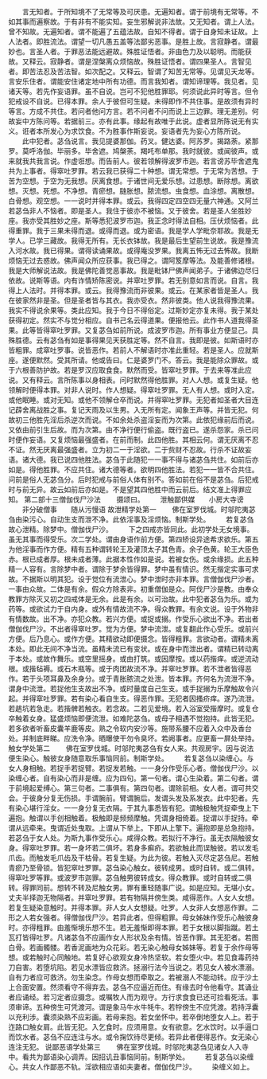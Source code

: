 <!-- { "loadSidebar": true } -->
　　言无知者。于所知境不了无常等及可厌患。无遍知者。谓于前境有无常等。不如其事而遍察故。于有非有不能实知。妄生邪解说非法故。又无知者。谓上人法。曾不知故。无遍知者。谓不能遍了五蕴法故。自知不得者。谓于自身知未证故。上人法者。即胜流法。谓望一切凡愚五盖等法鄙劣恶事。是胜上故。言寂静者。谓最妙也。言圣人者。于罪恶法能远避故。殊胜证悟者。非由色力及以聪明。而能获故。又释云。寂静者。谓是涅槃离众烦恼故。殊胜证悟者。谓四果圣人。言智见者。即苦法忍及苦法智。如次配之。又释云。智谓了知苦无常等。见谓见天龙等。言安乐住者。谓能安住诸定地中所有功德。而言我知者。谓知谛理等。我见者。见诸天等。若先作妄语罪。虽不自说。岂可不犯他胜罪耶。何须说此异时等言。但令犯戒设不自说。已得本罪。余人于彼但可生疑。未得即作不共住事。是故须有异时等言。方成不共住。若问者他问方言。若不问者不问而说上三边罪。理无差别。何故妄中方陈问等。若据前三。亦有此事。缘起有故唯于此说。虚者显所陈说无有实义。诳者本所发心为求饮食。不为胜事作斯妄说。妄语者先为妄心方陈所说。
　　此中犯者。苾刍说言。我见提婆那伽。药叉。健达婆。阿苏罗。揭路荼。紧那罗。莫呼洛伽。毕丽多。毕舍遮。鸠槃荼。羯吒布单那。我时就彼。或闻彼声。或来就我共我言说。作虚诳想。而告前人。彼若领解得波罗市迦。若言谤苏毕舍遮鬼共为上事者。得窣吐罗罪。若云我已获得二十种想。谓无常想。于无常为苦想。于苦为空想。于空为无我想。厌离食想。于诸世间无爱乐想。过患想。断除想。离欲想。灭想。死想。不净想。青瘀想。膖胀想。脓流想。虫食想。血涂想。离散想。白骨想。观空想。一一说时并得本罪。或云。我得四定四空四无量六神通。又阿兰若苾刍非人不恼者。即是圣人。我住于彼亦不被恼。又于彼舍。若是圣人坐胜妙座。我亦受其胜妙之座。斯等悉犯波罗市迦。我正念时得法自相。压伏烦恼者。此得重罪。我于三果未得而退。或得而退。或为密语。我是学人学毗奈耶故。我是无学人。已学三藏故。我得无所有。无长衣钵故。我是最后生望前生说故。我是豫流入河水故。我已得果。谓得读诵果故。或得庵没罗果。我离五怖无过去怖故。我断烦恼无过去惑故。佛声闻众所应获事。我已得之。谓阿笈摩等法。及能善修诸根。我是大师解说法故。我是佛陀善觉恶事故。我是毗钵尸佛声闻弟子。于诸佛边尽归依故。说斯等语。内有诈情矫陈密说。并窣吐罗罪。若无别意如言而说。自言。我得上人法时。并得本罪。或云。我得豫流而非彼果。或云。在某家者皆是圣人。我在彼家然非是圣。但是圣者皆与其衣。我亦受衣。然非彼类。他人说我得豫流果。我实不得说余果等。类此应知。我于今日不得俗定。过斯妙定亦复未得。我于某处获得初定。然实不与觉分相应。自书己名云得道果。便报他云。此作书人道我得圣果。此等皆得窣吐罗罪。又复苾刍如前所说。成波罗市迦。所有事业方便显己。具殊胜德。云有苾刍有如是事得果见天获胜定等。然不自言。我即是彼。如斯语时亦皆粗罪。成窣吐罗事。说皆恶作。若前人不解语时亦准此重轻。若是圣人。应就斯座。遂便默然。受其所请。他或告曰。仁是婆罗门不。答云。我是能除众罪故。或于六根善防护故。若是罗汉应取食食。默然而受。皆窣吐罗罪。于去来等准此应说。又有释云。言所陈事以身相表。问时默然得他胜罪。对人人想。或复生疑。他领解时便得本罪。对非人说时。作人想疑。得窣吐罗罪。无人有人想。或时入定。或他眠睡。或对无知。或他不领解仓卒而说。并得窣吐罗罪。无犯者如圣者大目连记薜舍离战胜之事。复记天雨及以生男。入无所有定。闻象王声等。并皆无犯。何故初三他胜先淫后杀逆次而说。不如余处杀盗淫妄而为次第。此依犯缘前后而说。又依由前引生后故。而为次第。由不净行便行偷盗。既行盗已。遂杀怨家。杀已问时便作妄语。又复烦恼最强盛者。在前而制。此四他胜。其相云何。谓无厌离不忍不证。然无厌离最强盛者。立为初二一于淫欲。二于赀财不忍故。行杀不证故妄语。诸大德。我已说四他胜法。苾刍于此随犯一一事不得与诸苾刍共住。如前后亦如是。得他胜罪。不应共住。诸大德等者。欲明四他胜法。若犯一一皆不合共住。问前是俗人无苾刍分。后时犯戒与前俗人体有别不。答如前在俗不是苾刍。后犯戒时与前无异。故云如前后亦如是。不是望其四他胜中而云前后。结文准上得罪应知。
第二部十三僧伽伐尸沙法
　　摄颂曰。
　　泄触鄙供媒　　小房大寺谤
　　非分破僧事　　随从污慢语
故泄精学处第一
　　佛在室罗伐城。时邬陀夷苾刍由染污心。自动生支而泄不净。此依淫事及淫烦恼。制斯学处。
　　若复苾刍故心泄精。除梦中。僧伽伐尸沙。
　　下之四戒亦皆同此。此初学处无女境事。虽无其事而得受乐。次二学处。谓由身语作前方便。第四矫设异途希求欲乐。第五为他淫事而作方便。精有五种谓转轮王及灌顶太子其色青。余子色黄。轮王大臣色赤。根已成者厚。根未成者薄。此据本性作如是说。若被女伤。或余缘损。此五种精一人容有。言除梦中者。谓除于梦余皆得罪。梦中虽有情识。然无揩定实事可求故。不据斯以明其犯。设于觉位有流泄心。梦中泄时亦非本罪。言僧伽伐尸沙者。一事由众故。二体是有余。假众方除表非。初重僧伽是众。阿伐尸沙是教。由奉众教罪方除灭又初之四戒体是无余。此是有余。以可治故。此中犯者苾刍为乐。或为药等。或欲试力于自内身。或外有情故流不净。得众教罪。有余文说。设于外物非有情数故。出不净。亦犯众教。若兴方便。或捉或搦。作受乐心欲出不净。若出者僧伽伐尸沙。不出者得窣吐罗。觉为方便。梦中流泄。或复翻此作心受乐。或前兴方便。后乃息心。或作方便。其精欲动即便摄念。皆得粗罪。言欲动者。谓精未离本处。即此无间不净当流。虽精未流已有变状。或在身中而泄出者。谓精已转动离于本处。或故作舞乐。或空里摇身。或由打筑。或因摩按。或以药揩痒。或逆流动根。或揩毡褥。或石木瓶等。或于肉团故流不净。并窣吐罗罪。若不泄者皆得恶作。若于头项耳鼻及余身分。或于青胀脓流之处泄。皆本罪。齐何名为流泄不净。谓身中流泄。若捉他生支故出不净。或时量度自己生支。或手捉搦为乐摩触故令兴起。并得窣吐罗罪。若有染心看自生支。得恶作罪。无犯者因搔疥痒。遂乃流泄。若趒坑若急走。若揩髀若触衣。若念故。二若见爱境。若入浴室受揩摩时。或复仓卒触着女身。猛盛烦恼即便流泄。如难陀苾刍。或母子相遇不觉抱持。此皆无犯。若多欲者听畜皮囊羊鹿等皮。熟之令软内安沙等。施带系腰不应着入众中及香台处。并制底畔睇。应洗令净。晒曝使干勿令臭坏。若阙事者。应更畜一屏处举持。
触女学处第二
　　佛在室罗伐城。时邬陀夷苾刍有女人来。共观房宇。因与说法便生染心。触彼女身随意取乐事恼同前。制斯学处。
　　若复苾刍以染缠心。与女人身相触。若捉手若捉臂。若捉发若触。一一身分作受乐心者。僧伽伐尸沙。以染缠心者。自有染心而非是缠。应为四句。第一句者。谓心生染着。第二句者。谓于前境起爱缚心。第三句者。二事俱有。第四句者。谓除前相。女人者。谓可共交会。于彼身分复无伤损。手谓腕前。臂谓腕后。发谓头发及系发衣。此中犯者。先有染心堪行淫女。一一身分复无衣隔。于其九事悉皆有犯。谓触极触凭捉牵曳上下遍抱。触谓以手创相触着。极触即是频频摩触。凭谓身相倚着。捉谓以手捉持。牵谓从远牵来。曳谓近处曳取。上谓从下举上。下即从上擎下。遍抱即是总急抱持。若苾刍于女人处。为斯九事作受乐心。咸得众教。若拟行不净行。虽无衣隔触彼女身。得窣吐罗罪。若一身坏若二俱坏。若身多癣疥。若欲触此而误触彼。若以发毛爪齿。而触发毛爪齿及干枯骨。若复生疑。为此为彼。若触入灭尽定苾刍尼。若触青瘀乃至骨锁。皆犯窣吐罗罪。苾刍染心触女。彼转成男。或时自转。或二俱转。得窣吐罗等罪。或波罗市迦罪。苾刍触男彼转成女。得众教罪。或时自转或二俱转。得罪同前。想转不转及尼触女男。罪有重轻随事广说。如是应知。无堪小女。丈夫半择迦无物隔者。并窣吐罗罪。若有物隔并傍生类。咸得恶作。人女人女想。若复生疑染意触时。并得本罪。非人女人女想疑。吐罗。人女非人女想恶作罪。二形之人若女强者。得僧伽伐尸沙。若异此者。但得粗罪。母女姊妹作受乐心触彼身时。亦得粗罪。由羞惭境乐想不生。若无羞惭即得本罪。若于女根以脚指蹴。若土瓦打皆得吐罗。凡诸苾刍不应画作女人形状及余有情。皆恶作罪。其无犯者。若图白骨。若画髑髅。若香泥画地为众花彩。若无染心触母女姊妹等。若复于余作母等想。或若触时心同触地。若复好心欲观女身冷热坚软。若女堕火中。若见食毒药持刀自害。若堕坑陷。若见水漂皆应救济。拯溺行法今当说之。若见女人被水漂溺。自有力者应可救济。勿生染念。作母女想而牵取之。若被溺人不能动转。应于沙土上合面安置。然须看守不得弃去。苾刍不应逼近而住。有缘去时令他看守。其诵业者应诵经。若习定者应摄念。或嘱牧人而为观守。方行求食食已还可捡看死活。事须审谛。五种傍生可凭渡河。谓是象马牛水牛牦牛。若牸傍生不应凭渡。若持浮囊以充利涉。囊须染熟不应彩画。若母来抱。若女坐怀中。若卒倒地堕女人上。若于迮路口触女肩。此皆无犯。入乞食时。应须用意。女有欲意。乞水饮时。以手逼口而饮水者。苾刍不应连注与水。或令掬饮待尽更倾。若异此者便得恶作。女无染心连注无犯。
说鄙恶语学处第三
　　佛在室罗伐城。时邬陀夷苾刍见诸女人入寺中。看共为鄙语染心调弄。因招讥丑事恼同前。制斯学处。
　　若复苾刍以染缠心。共女人作鄙恶不轨。淫欲相应语如夫妻者。僧伽伐尸沙。
　　染缠义如上。
